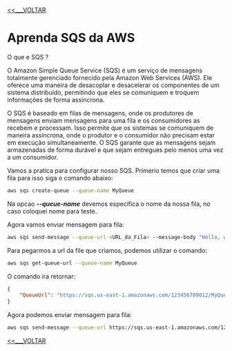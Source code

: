 [<<___VOLTAR](../README.md)

# Aprenda SQS da AWS

O que e SQS ?

O Amazon Simple Queue Service (SQS) é um serviço de mensagens totalmente gerenciado fornecido 
pela Amazon Web Services (AWS). Ele oferece uma maneira de desacoplar e desacelerar os 
componentes de um sistema distribuído, permitindo que eles se comuniquem e troquem informações 
de forma assíncrona.

O SQS é baseado em filas de mensagens, onde os produtores de mensagens enviam mensagens para 
uma fila e os consumidores as recebem e processam. Isso permite que os sistemas se comuniquem 
de maneira assíncrona, onde o produtor e o consumidor não precisam estar em execução 
simultaneamente. O SQS garante que as mensagens sejam armazenadas de forma durável e que
sejam entregues pelo menos uma vez a um consumidor.

Vamos a pratica para configurar nosso SQS. Primerio temos que criar uma fila para isso
siga o comando abaixo:

```bash
aws sqs create-queue --queue-name MyQueue
```

Na opcao ***--queue-name*** devemos especifica o nome da nossa fila, no caso coloquei nome
para teste.

Agora vamos enviar mensagem para fila:

```bash
aws sqs send-message --queue-url <URL_da_Fila> --message-body "Hello, world!"
```

Para pegarmos a url da file que criamos, podemos utilizar o comando:

```bash
aws sqs get-queue-url --queue-name MyQueue
```

O comando ira retornar:

```json
{
    "QueueUrl": "https://sqs.us-east-1.amazonaws.com/123456789012/MyQueue"
}
```
Agora podemos enviar mensagem para fila:

```bash
aws sqs send-message --queue-url https://sqs.us-east-1.amazonaws.com/123456789012/MyQueue --message-body "Hello, world!"
```

[<<___VOLTAR](../README.md)